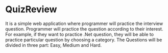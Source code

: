 # QuizReview
It is a simple web application where programmer will practice  the interview question. Programmer will practice the question according to their interest. For example, if they want to practice .Net question, they will be able to practice particular question by choosing a category. The Questions will be divided in three part: Easy, Medium and Hard. 
